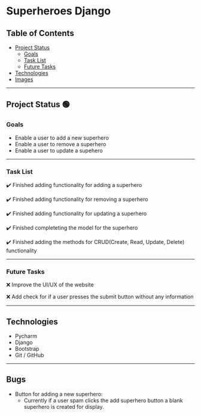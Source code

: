 # Superheroes Django

## Table of Contents
- [Project Status](#project-status)
   - [Goals](#goals)
   - [Task List](#task-list)
   - [Future Tasks](#future-tasks)
- [Technologies](#technologies)
- [Images](#Images)

---
## Project Status :green_circle:
### Goals
- Enable a user to add a new superhero
- Enable a user to remove a superhero
- Enable a user to update a supehero

---
### Task List
:heavy_check_mark: Finished adding functionality for adding a superhero

:heavy_check_mark: Finished adding functionality for removing a superhero

:heavy_check_mark: Finished adding functionality for updating a superhero

:heavy_check_mark: Finished completeting the model for the superhero

:heavy_check_mark: Finished adding the methods for CRUD(Create, Read, Update, Delete) functionality

<!--- 
Emojis for the Task List:
DONE =      :heavy_check_mark:
NOT DONE =  :x:
WIP =       :recycle:
BUGGED =    :warning:
 --->
 
---
### Future Tasks  
:x: Improve the UI/UX of the website

:x: Add check for if a user presses the submit button without any information

---
## Technologies
- Pycharm
- Django
- Bootstrap
- Git / GitHub

---
## Bugs
- Button for adding a new superhero:
   - Currently if a user spam clicks the add superhero button a blank superhero is created for display.
